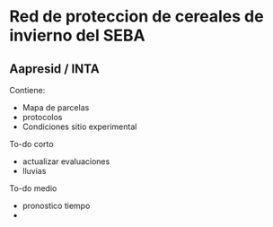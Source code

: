 # Red de proteccion de cereales de invierno del SEBA

## Aapresid / INTA

Contiene: 

- Mapa de parcelas
- protocolos
- Condiciones sitio experimental

To-do corto

- actualizar evaluaciones
- lluvias 

To-do medio

- pronostico tiempo
- 
